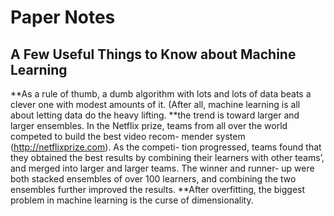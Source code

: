 # Paper Notes

## A Few Useful Things to Know about Machine Learning
**As a rule of thumb, a dumb algorithm with lots and lots of data beats a clever one with modest amounts of it. (After all, machine learning is all about letting data do the heavy lifting.
**the trend is toward larger and larger ensembles. In the Netflix prize, teams from all over the world competed to build the best video recom- mender system (http://netflixprize.com). As the competi- tion progressed, teams found that they obtained the best results by combining their learners with other teams’, and merged into larger and larger teams. The winner and runner- up were both stacked ensembles of over 100 learners, and combining the two ensembles further improved the results.
**After overfitting, the biggest problem in machine learning is the curse of dimensionality.


